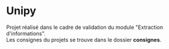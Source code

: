 # Unipy
Projet réalisé dans le cadre de validation du module "Extraction d'informations".  
Les consignes du projets se trouve dans le dossier **consignes**.  
